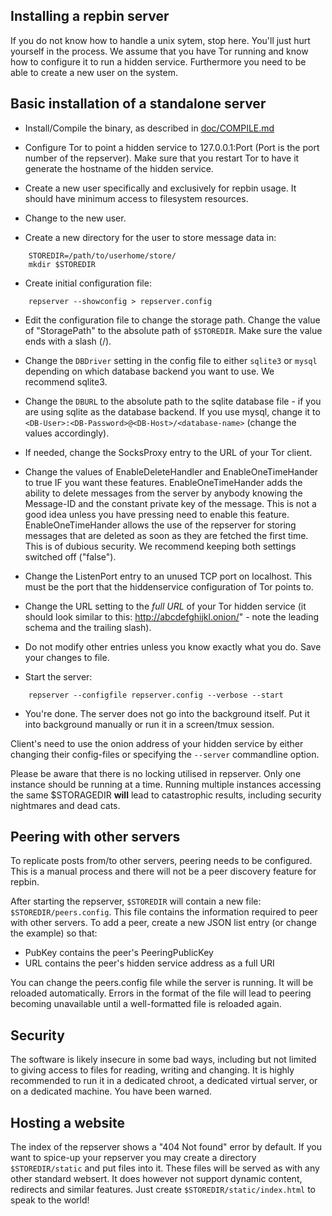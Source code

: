 ## Installing a repbin server

If you do not know how to handle a unix sytem, stop here. You'll just hurt
yourself in the process.  We assume that you have Tor running and know how to
configure it to run a hidden service. Furthermore you need to be able to create
a new user on the system.

## Basic installation of a standalone server

* Install/Compile the binary, as described in [doc/COMPILE.md](https://github.com/repbin/repbin/blob/master/doc/COMPILE.md)

* Configure Tor to point a hidden service to 127.0.0.1:Port (Port is the port
  number of the repserver). Make sure that you restart Tor to have it generate
  the hostname of the hidden service.

* Create a new user specifically and exclusively for repbin usage. It should have minimum access
  to filesystem resources.

* Change to the new user.

* Create a new directory for the user to store message data in:

```
	STOREDIR=/path/to/userhome/store/
	mkdir $STOREDIR
```

* Create initial configuration file:

```
	repserver --showconfig > repserver.config
```

* Edit the configuration file to change the storage path. Change the value of
  "StoragePath" to the absolute path of `$STOREDIR`. Make sure the value ends
  with a slash (/).

* Change the `DBDriver` setting in the config file to either `sqlite3` or `mysql`
  depending on which database backend you want to use. We recommend sqlite3.

* Change the `DBURL` to the absolute path to the sqlite database file - if you are
  using sqlite as the database backend. If you use mysql, change it to
  `<DB-User>:<DB-Password>@<DB-Host>/<database-name>` (change the values accordingly).

* If needed, change the SocksProxy entry to the URL of your Tor client.

* Change the values of EnableDeleteHandler and EnableOneTimeHander to true IF
  you want these features. EnableOneTimeHander adds the ability to delete
  messages from the server by anybody knowing the Message-ID and the constant
  private key of the message. This is not a good idea unless you have pressing
  need to enable this feature. EnableOneTimeHander allows the use of the
  repserver for storing messages that are deleted as soon as they are fetched
  the first time. This is of dubious security. We recommend keeping both
  settings switched off ("false").

* Change the ListenPort entry to an unused TCP port on localhost. This must be
  the port that the hiddenservice configuration of Tor points to.

* Change the URL setting to the _full URL_ of your Tor hidden service (it
  should look similar to this: http://abcdefghijkl.onion/" - note the leading
  schema and the trailing slash).

* Do not modify other entries unless you know exactly what you do. Save your
  changes to file.

* Start the server:

```
	repserver --configfile repserver.config --verbose --start
```

* You're done. The server does not go into the background itself.
  Put it into background manually or run it in a screen/tmux session.

Client's need to use the onion address of your hidden service by either changing
their config-files or specifying the `--server` commandline option.

Please be aware that there is no locking utilised in repserver. Only one
instance should be running at a time. Running multiple instances accessing the
same $STORAGEDIR **will** lead to catastrophic results, including security
nightmares and dead cats.


## Peering with other servers

To replicate posts from/to other servers, peering needs to be configured. This
is a manual process and there will not be a peer discovery feature for repbin.

After starting the repserver, `$STOREDIR` will contain a new file:
`$STOREDIR/peers.config`. This file contains the information required to peer
with other servers. To add a peer, create a new JSON list entry (or change the
example) so that:

- PubKey contains the peer's PeeringPublicKey
- URL contains the peer's hidden service address as a full URI

You can change the peers.config file while the server is running. It will be
reloaded automatically. Errors in the format of the file will lead to peering
becoming unavailable until a well-formatted file is reloaded again.


## Security

The software is likely insecure in some bad ways, including but not limited to
giving access to files for reading, writing and changing. It is highly
recommended to run it in a dedicated chroot, a dedicated virtual server, or on a
dedicated machine. You have been warned.


## Hosting a website

The index of the repserver shows a "404 Not found" error by default. If you want
to spice-up your repserver you may create a directory `$STOREDIR/static` and put
files into it. These files will be served as with any other standard websert. It
does however not support dynamic content, redirects and similar features. Just
create `$STOREDIR/static/index.html` to speak to the world!

